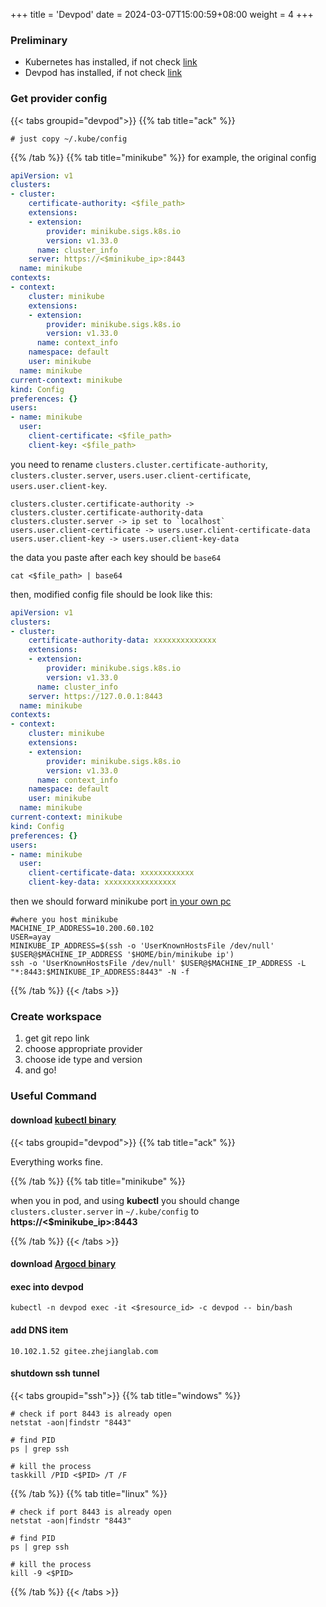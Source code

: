 +++
title = 'Devpod'
date = 2024-03-07T15:00:59+08:00
weight = 4
+++

### Preliminary
- Kubernetes has installed, if not check [link](kubernetes/command/install/index.html)
- Devpod has installed, if not check [link](https://devpod.sh/)


### Get provider config
{{< tabs groupid="devpod">}}
{{% tab title="ack" %}}
```text
# just copy ~/.kube/config
```
{{% /tab %}}
{{% tab title="minikube" %}}
for example, the original config
```yaml
apiVersion: v1
clusters:
- cluster:
    certificate-authority: <$file_path>
    extensions:
    - extension:
        provider: minikube.sigs.k8s.io
        version: v1.33.0
      name: cluster_info
    server: https://<$minikube_ip>:8443
  name: minikube
contexts:
- context:
    cluster: minikube
    extensions:
    - extension:
        provider: minikube.sigs.k8s.io
        version: v1.33.0
      name: context_info
    namespace: default
    user: minikube
  name: minikube
current-context: minikube
kind: Config
preferences: {}
users:
- name: minikube
  user:
    client-certificate: <$file_path>
    client-key: <$file_path>
```

you need to rename `clusters.cluster.certificate-authority`, `clusters.cluster.server`, `users.user.client-certificate`, `users.user.client-key`.

```text
clusters.cluster.certificate-authority -> clusters.cluster.certificate-authority-data
clusters.cluster.server -> ip set to `localhost`
users.user.client-certificate -> users.user.client-certificate-data
users.user.client-key -> users.user.client-key-data
```

the data you paste after each key should be `base64`

```shell
cat <$file_path> | base64
```

then, modified config file should be look like this:
```yaml
apiVersion: v1
clusters:
- cluster:
    certificate-authority-data: xxxxxxxxxxxxxx
    extensions:
    - extension:
        provider: minikube.sigs.k8s.io
        version: v1.33.0
      name: cluster_info
    server: https://127.0.0.1:8443 
  name: minikube
contexts:
- context:
    cluster: minikube
    extensions:
    - extension:
        provider: minikube.sigs.k8s.io
        version: v1.33.0
      name: context_info
    namespace: default
    user: minikube
  name: minikube
current-context: minikube
kind: Config
preferences: {}
users:
- name: minikube
  user:
    client-certificate-data: xxxxxxxxxxxx
    client-key-data: xxxxxxxxxxxxxxxx


```

then we should forward minikube port [in your own pc]()
```shell
#where you host minikube
MACHINE_IP_ADDRESS=10.200.60.102
USER=ayay
MINIKUBE_IP_ADDRESS=$(ssh -o 'UserKnownHostsFile /dev/null' $USER@$MACHINE_IP_ADDRESS '$HOME/bin/minikube ip')
ssh -o 'UserKnownHostsFile /dev/null' $USER@$MACHINE_IP_ADDRESS -L "*:8443:$MINIKUBE_IP_ADDRESS:8443" -N -f
```

{{% /tab %}}
{{< /tabs >}}

### Create workspace
1. get git repo link
2. choose appropriate provider
3. choose ide type and version
4. and go!

### Useful Command

#### download [kubectl binary](software/binary/k8s_realted/index.md#kubectl)

{{< tabs groupid="devpod">}}
{{% tab title="ack" %}}

Everything works fine.

{{% /tab %}}
{{% tab title="minikube" %}}

when you in pod, and using **kubectl** you should change `clusters.cluster.server` in `~/.kube/config` to **https://<$minikube_ip>:8443**

{{% /tab %}}
{{< /tabs >}}




#### download [Argocd binary](software/binary/k8s_realted/index.md#argocd)


#### exec into devpod
```shell
kubectl -n devpod exec -it <$resource_id> -c devpod -- bin/bash
```

#### add DNS item
```text
10.102.1.52 gitee.zhejianglab.com
```

#### shutdown ssh tunnel
{{< tabs groupid="ssh">}}
{{% tab title="windows" %}}
```shell
# check if port 8443 is already open
netstat -aon|findstr "8443"

# find PID
ps | grep ssh

# kill the process
taskkill /PID <$PID> /T /F
```
{{% /tab %}}
{{% tab title="linux" %}}
```shell
# check if port 8443 is already open
netstat -aon|findstr "8443"

# find PID
ps | grep ssh

# kill the process
kill -9 <$PID>
```
{{% /tab %}}
{{< /tabs >}}